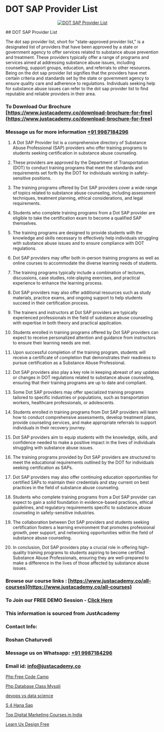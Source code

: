 # DOT SAP Provider List

<p align="center">
  <a href="https://justacademy.co/course-detail/sap-abap-on-hana-training">
    <img src="https://justacademy.co/storage2/course_image/1708336814_course_image.png" alt="DOT SAP Provider List">
  </a>
</p>
## DOT SAP Provider List

The dot sap provider list, short for "state-approved provider list," is a designated list of providers that have been approved by a state or government agency to offer services related to substance abuse prevention and treatment. These providers typically offer a range of programs and services aimed at addressing substance abuse issues, including counseling, support groups, education, and referrals to other resources. Being on the dot sap provider list signifies that the providers have met certain criteria and standards set by the state or government agency to ensure quality care and adherence to regulations. Individuals seeking help for substance abuse issues can refer to the dot sap provider list to find reputable and reliable providers in their area.
### To Download Our Brochure [https://www.justacademy.co/download-brochure-for-free](https://www.justacademy.co/download-brochure-for-free)
### Message us for more information [+91 9987184296](https://api.whatsapp.com/send?phone=919987184296)
1) A Dot SAP Provider list is a comprehensive directory of Substance Abuse Professional (SAP) providers who offer training programs to students seeking certification in substance abuse counseling.

2) These providers are approved by the Department of Transportation (DOT) to conduct training programs that meet the standards and requirements set forth by the DOT for individuals working in safety-sensitive positions.

3) The training programs offered by Dot SAP providers cover a wide range of topics related to substance abuse counseling, including assessment techniques, treatment planning, ethical considerations, and legal requirements.

4) Students who complete training programs from a Dot SAP provider are eligible to take the certification exam to become a qualified SAP themselves.

5) The training programs are designed to provide students with the knowledge and skills necessary to effectively help individuals struggling with substance abuse issues and to ensure compliance with DOT regulations.

6) Dot SAP providers may offer both in-person training programs as well as online courses to accommodate the diverse learning needs of students.

7) The training programs typically include a combination of lectures, discussions, case studies, role-playing exercises, and practical experience to enhance the learning process.

8) Dot SAP providers may also offer additional resources such as study materials, practice exams, and ongoing support to help students succeed in their certification process.

9) The trainers and instructors at Dot SAP providers are typically experienced professionals in the field of substance abuse counseling with expertise in both theory and practical application.

10) Students enrolled in training programs offered by Dot SAP providers can expect to receive personalized attention and guidance from instructors to ensure their learning needs are met.

11) Upon successful completion of the training program, students will receive a certificate of completion that demonstrates their readiness to pursue certification as a Substance Abuse Professional.

12) Dot SAP providers also play a key role in keeping abreast of any updates or changes in DOT regulations related to substance abuse counseling, ensuring that their training programs are up to date and compliant.

13) Some Dot SAP providers may offer specialized training programs tailored to specific industries or populations, such as transportation workers, healthcare professionals, or adolescents.

14) Students enrolled in training programs from Dot SAP providers will learn how to conduct comprehensive assessments, develop treatment plans, provide counseling services, and make appropriate referrals to support individuals in their recovery journey.

15) Dot SAP providers aim to equip students with the knowledge, skills, and confidence needed to make a positive impact in the lives of individuals struggling with substance abuse issues.

16) The training programs provided by Dot SAP providers are structured to meet the educational requirements outlined by the DOT for individuals seeking certification as SAPs.

17) Dot SAP providers may also offer continuing education opportunities for certified SAPs to maintain their credentials and stay current on best practices in the field of substance abuse counseling.

18) Students who complete training programs from a Dot SAP provider can expect to gain a solid foundation in evidence-based practices, ethical guidelines, and regulatory requirements specific to substance abuse counseling in safety-sensitive industries.

19) The collaboration between Dot SAP providers and students seeking certification fosters a learning environment that promotes professional growth, peer support, and networking opportunities within the field of substance abuse counseling.

20) In conclusion, Dot SAP providers play a crucial role in offering high-quality training programs to students aspiring to become certified Substance Abuse Professionals, ensuring they are well-prepared to make a difference in the lives of those affected by substance abuse issues.

### Browse our course links : [https://www.justacademy.co/all-courses](https://www.justacademy.co/all-courses) 
### To Join our FREE DEMO Session - [Click Here](https://www.justacademy.co/register-for-course-demo)


### This information is sourced from JustAcademy
### Contact Info:
### Roshan Chaturvedi
### Message us on Whatsapp: [+91 9987184296](https://api.whatsapp.com/send?phone=919987184296)
### Email id: [info@justacademy.co](mailto:info@justacademy.co)
                
[Php Free Code Camp](https://www.linkedin.com/pulse/php-free-code-camp-justacademy-chennai-1js8f?trackingId=QbJanz9UIXlN%2FmwjgRxHkg%3D%3D&lipi=urn%3Ali%3Apage%3Ad_flagship3_company_admin%3BmbbduqyAR32m%2BKWos2V1hw%3D%3D)

[Php Database Class Mysqli](https://www.linkedin.com/pulse/php-database-class-mysqli-justacademy-cupertino-cnjvc?trackingId=4fjMpoMUIGFeRZnu3Xnv4Q%3D%3D&lipi=urn%3Ali%3Apage%3Ad_flagship3_company_admin%3BNP%2FlhOodSumKT6PSkBvdbw%3D%3D)

[devops vs data science](https://medium.com/@ranemanish460/devops-vs-data-science-e553cc461eb2)

[S 4 Hana Sap](https://medium.com/@roneet705/s-4-hana-sap-7397f60dffdd)

[Top Digital Marketing Courses in India](https://justacademyin.github.io/justacademy/top-digital-marketing-courses-in-india)

[Learn Ux Design Free](https://justacademyin.github.io/justacademy/learn-ux-design-free)

